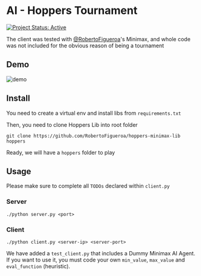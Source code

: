 # AI - Hoppers Tournament
[![Project Status: Active](https://www.repostatus.org/badges/latest/active.svg)](https://www.repostatus.org/#active)

The client was tested with [@RobertoFigueroa](https://github.com/RobertoFigueroa)'s Minimax, and whole code was not included for the obvious reason of being a tournament


## Demo
![demo](https://github.com/gusmendez99/ai-hoppers-tournament/raw/main/images/hoppers.gif?raw=true)

## Install
You need to create a virtual env and install libs from `requirements.txt`

Then, you need to clone Hoppers Lib into root folder
```shell
git clone https://github.com/RobertoFigueroa/hoppers-minimax-lib hoppers
```

Ready, we will have a `hoppers` folder to play

## Usage
Please make sure to complete all `TODOs` declared within `client.py`
### Server
```shell
./python server.py <port>
```  

### Client
```shell
./python client.py <server-ip> <server-port>
```

We have added a `test_client.py` that includes a Dummy Minimax AI Agent. If you want to use it, you must code your own `min_value`,  `max_value` and
`eval_function` (heuristic).